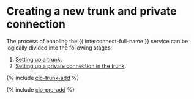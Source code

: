 # Creating a new trunk and private connection

The process of enabling the {{ interconnect-full-name }} service can be logically divided into the following stages:
1. [Setting up a trunk](#trunk-create).
1. [Setting up a private connection in the trunk](#prc-create).

{% include [cic-trunk-add](../../_includes/interconnect/trunk-add.md) %}

{% include [cic-prc-add](../../_includes/interconnect/prc-add.md) %}

